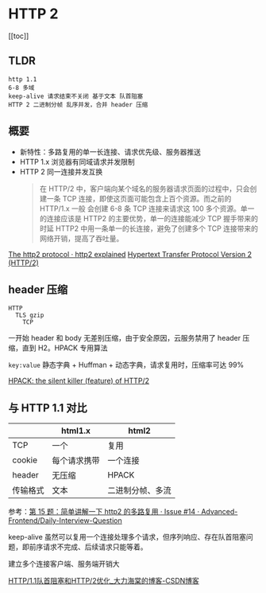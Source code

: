 # HTTP 2
[[toc]]

## TLDR

```
http 1.1
6-8 多域
keep-alive 请求结束不关闭 基于文本 队首阻塞
HTTP 2 二进制分帧 乱序并发，合并 header 压缩
```

## 概要
- 新特性：多路复用的单一长连接、请求优先级、服务器推送
- HTTP 1.x 浏览器有同域请求并发限制
- HTTP 2 同一连接并发互换
  > 在 HTTP/2 中，客户端向某个域名的服务器请求页面的过程中，只会创建一条 TCP 连接，即使这页面可能包含上百个资源。而之前的 HTTP/1.x 一般
  > 会创建 6-8 条 TCP 连接来请求这 100 多个资源。单一的连接应该是 HTTP2 的主要优势，单一的连接能减少 TCP 握手带来的时延
  > HTTP2 中用一条单一的长连接，避免了创建多个 TCP 连接带来的网络开销，提高了吞吐量。

[The http2 protocol · http2 explained](https://http2-explained.haxx.se/zh/part6)
[Hypertext Transfer Protocol Version 2 (HTTP/2)](https://httpwg.org/specs/rfc7540.html#intro)

## header 压缩

```
HTTP
  TLS gzip
    TCP
```

一开始 header 和 body 无差别压缩，由于安全原因，云服务禁用了 header 压缩，直到 H2。HPACK 专用算法

`key:value`
静态字典 + Huffman + 动态字典，请求复用时，压缩率可达 99%

[HPACK: the silent killer (feature) of HTTP/2](https://blog.cloudflare.com/hpack-the-silent-killer-feature-of-http-2/)

## 与 HTTP 1.1 对比
|          | html1.x      | html2    |
|----------|--------------|----------|
| TCP      | 一个         | 复用     |
| cookie   | 每个请求携带 | 一个连接 |
| header   | 无压缩       | HPACK    |
| 传输格式 | 文本         | 二进制分帧、多流 |


参考：[第 15 题：简单讲解一下 http2 的多路复用 · Issue #14 · Advanced-Frontend/Daily-Interview-Question](https://github.com/Advanced-Frontend/Daily-Interview-Question/issues/14)

keep-alive 虽然可以复用一个连接处理多个请求，但序列响应、存在队首阻塞问题，即前序请求不完成、后续请求只能等着。

建立多个连接客户端、服务端开销大

[HTTP/1.1队首阻塞和HTTP/2优化_大力海棠的博客-CSDN博客](https://blog.csdn.net/justinzengTM/article/details/105918883)

